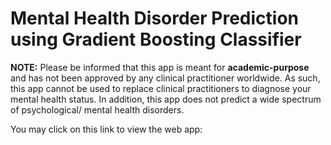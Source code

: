 # Mental Health Disorder Prediction using Gradient Boosting Classifier
**NOTE:** Please be informed that this app is meant for **academic-purpose** and has not been approved by any clinical practitioner worldwide. As such, this app cannot be used to replace clinical practitioners to diagnose your mental health status. In addition, this app does not predict a wide spectrum of psychological/ mental health disorders. 

You may click on this link to view the web app: 
